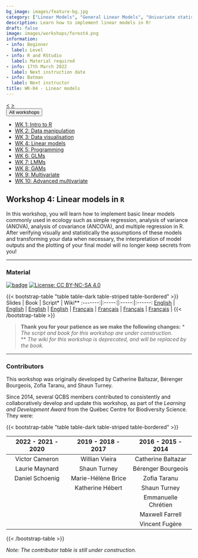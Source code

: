 ```yaml
---
bg_image: images/feature-bg.jpg
category: ["Linear Models", "General Linear Models", "Univariate statistics", "Data analysis"]
description: Learn how to implement linear models in R!
draft: false
image: images/workshops/forest4.png
information:
- info: Beginner
  label: Level
- info: R and RStudio
  label: Material required
- info: 17th March 2022
  label: Next instruction date
- info: Batman
  label: Next instructor
title: WK-04 - Linear models
---
```

<div class="btn-group" role="group" aria-label="...">
  <a href="https://qcbsrworkshops.github.io/workshops/r-workshop-03/" button type="button" class="btn btn-default"><</button></a>
  <a href="https://qcbsrworkshops.github.io/workshops/r-workshop-05/"button type="button" class="btn btn-default">></button></a>

  <div class="btn-group" role="group">
    <button type="button" class="btn btn-default dropdown-toggle" data-toggle="dropdown" aria-haspopup="true" aria-expanded="false">
      All workshops
      <span class="caret"></span>
    </button>
    <ul class="dropdown-menu">
      <li><a href="https://qcbsrworkshops.github.io/workshops/r-workshop-01/">WK 1: Intro to R</a></li>
      <li><a href="https://qcbsrworkshops.github.io/workshops/r-workshop-02/">WK 2: Data manipulation</a></li>
      <li><a href="https://qcbsrworkshops.github.io/workshops/r-workshop-03/">WK 3: Data visualisation</a></li>
      <li><a href="https://qcbsrworkshops.github.io/workshops/r-workshop-04/">WK 4: Linear models</a></li>
      <li><a href="https://qcbsrworkshops.github.io/workshops/r-workshop-05/">WK 5: Programming</a></li>
      <li><a href="https://qcbsrworkshops.github.io/workshops/r-workshop-06/">WK 6: GLMs</a></li>
      <li><a href="https://qcbsrworkshops.github.io/workshops/r-workshop-07/">WK 7: LMMs</a></li>
      <li><a href="https://qcbsrworkshops.github.io/workshops/r-workshop-08/">WK 8: GAMs</a></li>
      <li><a href="https://qcbsrworkshops.github.io/workshops/r-workshop-09/">WK 9: Multivariate</a></li>
      <li><a href="https://qcbsrworkshops.github.io/workshops/r-workshop-10/">WK 10: Advanced multivariate</a></li>
    </ul>
  </div>
</div>

## Workshop 4: Linear models in `R`

In this workshop, you will learn how to implement basic linear models commonly used in ecology such as simple regression, analysis of variance (ANOVA), analysis of covariance (ANCOVA), and multiple regression in R. After verifying visually and statistically the assumptions of these models and transforming your data when necessary, the interpretation of model outputs and the plotting of your final model will no longer keep secrets from you!

----

### Material

[![badge](https://img.shields.io/static/v1?style=flat&label=Workshop&message=04&color=blue&logo=github)](https://github.com/QCBSRworkshops/workshop04) [![License: CC BY-NC-SA 4.0](https://img.shields.io/badge/License-CC%20BY--NC--SA%204.0-orange.svg)](https://creativecommons.org/licenses/by-nc-sa/4.0/)

{{< bootstrap-table "table table-dark table-striped table-bordered" >}}
 Slides | Book | Script* | Wiki**
:-------:|:-----:|:-----:|:------:
<a href="https://qcbsrworkshops.github.io/workshop04/pres-en/workshop04-pres-en.html" button type="button" class="btn btn-default">English</button></a> | <a href="https://qcbsrworkshops.github.io/workshop04/book-en/index.html" button type="button" class="btn btn-default">English</button></a> | <a href="https://qcbsrworkshops.github.io/workshop04/book-en/workshop04-script-en.R" button type="button" class="btn btn-default">English</button></a> | <a href="https://wiki.qcbs.ca/r_workshop4" button type="button" class="btn btn-default">English</button></a> |
<a href="https://qcbsrworkshops.github.io/workshop04/pres-fr/workshop04-pres-fr.html" button type="button" class="btn btn-default">Français</button></a> | <a href="https://qcbsrworkshops.github.io/workshop04/book-fr/index.html" button type="button" class="btn btn-default">Français</button></a> | <a href="https://qcbsrworkshops.github.io/workshop04/book-fr/workshop04-script-fr.R" button type="button" class="btn btn-default">Français</button></a> | <a href="https://wiki.qcbs.ca/r_atelier4" button type="button" class="btn btn-default">Français</button></a> |
{{< /bootstrap-table >}}


> **Thank you for your patience as we make the following changes:**
> \* *The script and book for this workshop are under construction.* <br>
> \*\* *The wiki for this workshop is deprecated, and will be replaced by the book.*

----

### Contributors

This workshop was originally developed by Catherine Baltazar, Bérenger Bourgeois, Zofia Taranu, and Shaun Turney.

Since 2014, several QCBS members contributed to consistently and collaboratively develop and update this workshop, as part of the *Learning and Development Award* from the Québec Centre for Biodiversity Science. They were:

{{< bootstrap-table "table table-dark table-striped table-bordered" >}}

|      2022 - 2021 - 2020     |      2019 - 2018 - 2017     |      2016 - 2015 - 2014      |
|:---------------------------:|:---------------------------:|:----------------------------:|
| Victor Cameron  | Willian Vieira | Catherine Baltazar |
| Laurie Maynard  | Shaun Turney  | Bérenger Bourgeois |
| Daniel Schoenig  | Marie-Hélène Brice | Zofia Taranu |
|   | Katherine Hébert | Shaun Turney |
|   |  | Emmanuelle Chrétien |
|   |  | Maxwell Farrell |
|   |  | Vincent Fugère |
{{< /bootstrap-table >}}

*Note: The contributor table is still under construction.*
